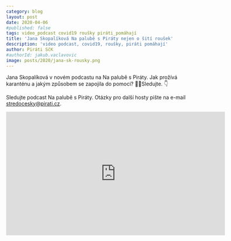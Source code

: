 ```yaml
---
category: blog
layout: post
date: 2020-04-06
#published: false
tags: video_podcast covid19 roušky piráti_pomáhají
title: 'Jana Skopalíková Na palubě s Piráty nejen o šití roušek'
description: 'video podcast, covid19, roušky, piráti pomáhají'
author: Piráti SčK
#authorId: jakub.vaclavovic
image: posts/2020/jana-sk-rousky.png
---
```


Jana Skopalíková v novém podcastu na Na palubě s Piráty. Jak prožívá karanténu a jakým způsobem se zapojila do pomoci? 🖤🏴Sledujte. 👇

Sledujte podcast Na palubě s Piráty. Otázky pro další hosty pište na e-mail stredocesky@pirati.cz.

<iframe width="600" height="338" src="https://www.youtube.com/embed/F4vnSV3TZec" frameborder="0" allow="accelerometer; autoplay; encrypted-media; gyroscope; picture-in-picture" allowfullscreen></iframe>
